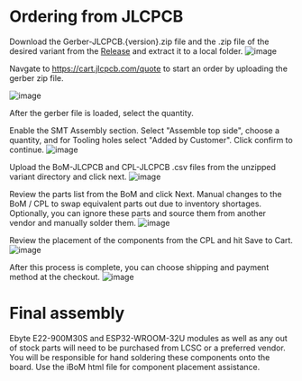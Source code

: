# Ordering from JLCPCB


Download the Gerber-JLCPCB.{version}.zip file and the .zip file of the desired variant from the [Release](https://github.com/Hydra-Designs/project-hydra-meshtastic-pcb/releases/tag/2.1) and extract it to a local folder.
![image](https://user-images.githubusercontent.com/9000580/166714337-6639de76-8187-4cde-bb4a-ed1b411a9ce4.png)

Navgate to https://cart.jlcpcb.com/quote to start an order by uploading the gerber zip file.

![image](https://user-images.githubusercontent.com/9000580/166716300-16640bda-a35b-4ff1-94c4-c0c1b68091c5.png)

After the gerber file is loaded, select the quantity.

Enable the SMT Assembly section. Select "Assemble top side", choose a quantity, and for Tooling holes select "Added by Customer".
Click confirm to continue.
![image](https://user-images.githubusercontent.com/9000580/166716822-8628b8bd-1e19-4041-b34c-2e5437c6be81.png)

Upload the BoM-JLCPCB and CPL-JLCPCB .csv files from the unzipped variant directory and click next.
![image](https://user-images.githubusercontent.com/9000580/166718997-627a68b7-61df-4df7-a00d-424c53e3b047.png)

Review the parts list from the BoM and click Next. Manual changes to the BoM / CPL to swap equivalent parts out due to inventory shortages. 
Optionally, you can ignore these parts and source them from another vendor and manually solder them.
![image](https://user-images.githubusercontent.com/9000580/166719420-bc49029f-9603-487c-9bff-93c821e93de7.png)

Review the placement of the components from the CPL and hit Save to Cart.
![image](https://user-images.githubusercontent.com/9000580/166720516-6aa26568-ce6b-4a46-9441-195a0bf87de8.png)

After this process is complete, you can choose shipping and payment method at the checkout.
![image](https://user-images.githubusercontent.com/9000580/166720897-cf94f1c2-e3f6-4462-81f4-8e6a2f7338e9.png)


# Final assembly 

Ebyte E22-900M30S and ESP32-WROOM-32U modules as well as any out of stock parts will need to be purchased from LCSC or a preferred vendor. You will be responsible for hand soldering these components onto the board. Use the iBoM html file for component placement assistance.
